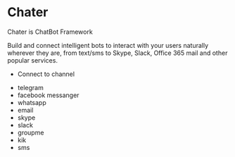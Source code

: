 # Chater
Chater is ChatBot Framework

Build and connect intelligent bots to interact with your users naturally wherever they are, from text/sms to Skype, Slack, Office 365 mail and other popular services.

* Connect to channel
- telegram
- facebook messanger
- whatsapp
- email
- skype
- slack
- groupme
- kik
- sms
